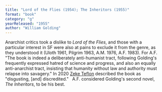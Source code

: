 ```yaml
---
title: "Lord of the Flies (1954); The Inheritors (1955)"
format: "book"
category: "g"
yearReleased: "1955"
author: "William Golding"
---
```

Anarchist critics took a dislike to _Lord of the Flies_,  and those with a particular interest in SF were also at pains to exclude it from  the genre, as they understood it (Uloth 1961, Pilgrim 1963, A.M. 1976, A.F.  1983). For A.F. "The book is indeed a deliberately anti-humanist tract,  following Golding's frequently expressed hatred of science and progress, and  also an equally anti-anarchist tract, insisting that humanity without law and  authority must relapse into savagery." In 2020
<a href="https://seesharppress.wordpress.com/2020/05/30/review-great-utopian-and-dystopian-works-of-literature-pamela-bedore/">
Zeke Teflon</a> described the book as "disgusting, [and] discredited."
 
A.F. considered Golding's second novel, _The Inheritors_, to be his best.
 
